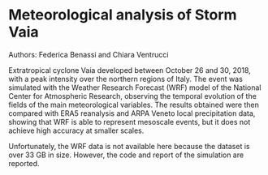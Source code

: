 ﻿# Meteorological analysis of Storm Vaia
 
Authors: Federica Benassi and Chiara Ventrucci
 
Extratropical cyclone Vaia developed between October 26 and 30, 2018, with a peak intensity over the northern regions of Italy. The event was simulated with the Weather Research Forecast (WRF) model of the National Center for Atmospheric Research, observing the temporal evolution of the fields of the main meteorological variables. The results obtained were then compared with ERA5 reanalysis and ARPA Veneto local precipitation data, showing that WRF is able to represent mesoscale events, but it does not achieve high accuracy at smaller scales.

Unfortunately, the WRF data is not available here because the dataset is over 33 GB in size. However, the code and report of the simulation are reported.
